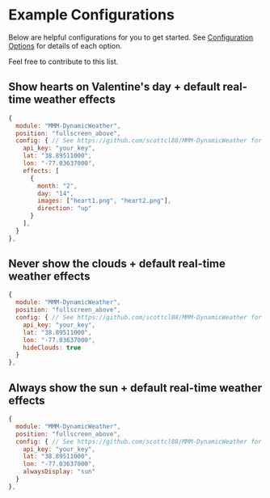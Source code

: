 # Example Configurations

Below are helpful configurations for you to get started. See [Configuration Options](ConfigurationOptions.md) for details of each option.

Feel free to contribute to this list.

## Show hearts on Valentine's day + default real-time weather effects

```javascript
{
  module: "MMM-DynamicWeather",
  position: "fullscreen_above",
  config: { // See https://github.com/scottcl88/MMM-DynamicWeather for more information.
    api_key: "your_key",
    lat: "38.89511000",
    lon: "-77.03637000",
    effects: [
      {
        month: "2",
        day: "14",
        images: ["heart1.png", "heart2.png"],
        direction: "up"
      }
    ],
  }
},
```

## Never show the clouds + default real-time weather effects

```javascript
{
  module: "MMM-DynamicWeather",
  position: "fullscreen_above",
  config: { // See https://github.com/scottcl88/MMM-DynamicWeather for more information.
    api_key: "your_key",
    lat: "38.89511000",
    lon: "-77.03637000",
    hideClouds: true
  }
},
```

## Always show the sun + default real-time weather effects

```javascript
{
  module: "MMM-DynamicWeather",
  position: "fullscreen_above",
  config: { // See https://github.com/scottcl88/MMM-DynamicWeather for more information.
    api_key: "your_key",
    lat: "38.89511000",
    lon: "-77.03637000",
    alwaysDisplay: "sun"
  }
},
```
